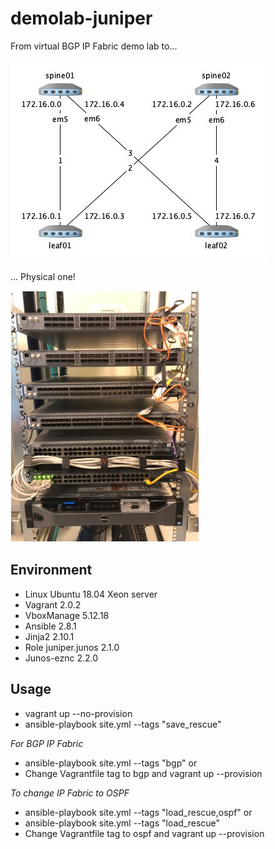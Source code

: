 # demolab-juniper

From virtual BGP IP Fabric demo lab to...

![Virtual demo lab](Juniper-IP-Fabric.jpg)

... Physical one!

![Physical demo lab](Juniper-demo-lab.jpg)

## Environment
- Linux Ubuntu 18.04 Xeon server
- Vagrant 2.0.2
- VboxManage 5.12.18
- Ansible 2.8.1
- Jinja2 2.10.1
- Role juniper.junos 2.1.0
- Junos-eznc 2.2.0

## Usage
- vagrant up --no-provision
- ansible-playbook site.yml --tags "save_rescue"

*For BGP IP Fabric*
- ansible-playbook site.yml --tags "bgp"
or
- Change Vagrantfile tag to bgp and vagrant up --provision

*To change IP Fabric to OSPF*
- ansible-playbook site.yml --tags "load_rescue,ospf"
or
- ansible-playbook site.yml --tags "load_rescue"
- Change Vagrantfile tag to ospf and vagrant up --provision

